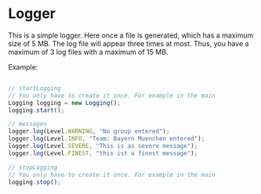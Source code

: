 # Logger
This is a simple logger. Here once a file is generated, which has a maximum size of 5 MB. The log file will appear three times at most. Thus, you have a maximum of 3 log files with a maximum of 15 MB.

Example:
```javascript

// startLogging
// You only have to create it once. For example in the main
Logging logging = new Logging();
logging.start();

// messages
logger.log(Level.WARNING, "No group entered");
logger.log(Level.INFO, "Team: Bayern Muenchen entered");
logger.log(Level.SEVERE, "This is as severe message");
logger.log(Level.FINEST, "this ist a finest message");

// stopLogging
// You only have to create it once. For example in the main
logging.stop();

```

